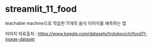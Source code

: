 # streamlit_11_food

teachable machine으로 학습한 11개의 음식 이미지를 예측하는 앱

이미지 자료출처 : https://www.kaggle.com/datasets/trolukovich/food11-image-dataset

